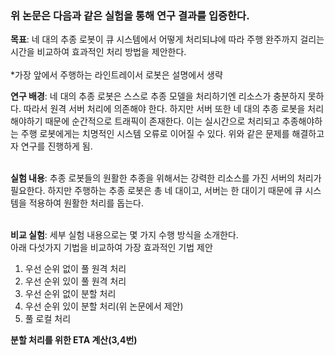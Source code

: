 ### 위 논문은 다음과 같은 실험을 통해 연구 결과를 입증한다.

**목표**: 네 대의 추종 로봇이 큐 시스템에서 어떻게 처리되냐에 따라 주행 완주까지 걸리는 시간을 비교하여 효과적인 처리 방법을 제안한다.<br/><br/>
*가장 앞에서 주행하는 라인트레이서 로봇은 설명에서 생략<br/>

**연구 배경**: 네 대의 추종 로봇은 스스로 추종 모델을 처리하기엔 리소스가 충분하지 못하다. 따라서 원격 서버 처리에 의존해야 한다. 하지만 서버 또한 네 대의 추종 로봇을 처리해야하기 때문에 순간적으로 트래픽이 존재한다. 이는 실시간으로 처리되고 추종해야하는 주행 로봇에게는 치명적인 시스템 오류로 이어질 수 있다. 위와 같은 문제를 해결하고자 연구를 진행하게 됨.<br/><br/>

**실험 내용**: 추종 로봇들의 원활한 추종을 위해서는 강력한 리소스를 가진 서버의 처리가 필요한다. 하지만 주행하는 추종 로봇은 총 네 대이고, 서버는 한 대이기 때문에 큐 시스템을 적용하여 원활한 처리를 돕는다.<br/><br/>

**비교 실험**: 세부 실험 내용으로는 몇 가지 수행 방식을 소개한다.<br/>
아래 다섯가지 기법을 비교하여 가장 효과적인 기법 제안<br/>
1. 우선 순위 없이 풀 원격 처리
2. 우선 순위 있이 풀 원격 처리
3. 우선 순위 없이 분할 처리
4. 우선 순위 있이 분할 처리(위 논문에서 제안)
5. 풀 로컬 처리

**분할 처리를 위한 ETA 계산(3,4번)**
